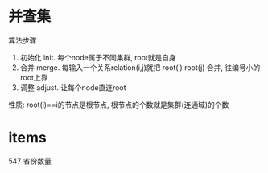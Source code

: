 # 并查集
算法步骤
1. 初始化 init. 每个node属于不同集群, root就是自身
2. 合并 merge. 每输入一个关系relation(i,j)就把 root(i) root(j) 合并, 往编号小的root上靠
3. 调整 adjust. 让每个node直连root

性质: root(i)==i的节点是根节点, 根节点的个数就是集群(连通域)的个数

# items
547     省份数量
